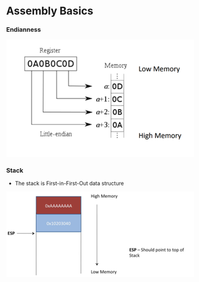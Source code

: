 # Assembly Basics

### Endianness
<kbd><img src="https://github.com/billburn/assembly/blob/master/Assembly%20Basics/Screen-Captures/endianess-01.png" /></kbd>

### Stack
* The stack is First-in-First-Out data structure

<kbd><img src="https://github.com/billburn/assembly/blob/master/Assembly%20Basics/Screen-Captures/stack-01.png" /></kbd>